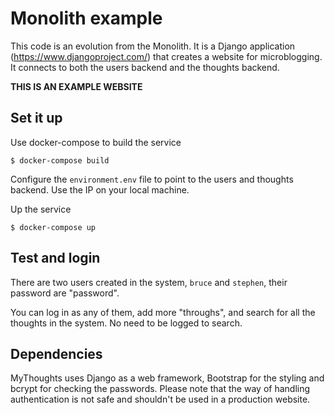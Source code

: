 # Monolith example

This code is an evolution from the Monolith. It is a Django application (https://www.djangoproject.com/) that creates a website for microblogging. It connects to both the users backend and the thoughts backend.

**THIS IS AN EXAMPLE WEBSITE**

## Set it up

Use docker-compose to build the service

    $ docker-compose build

Configure the `environment.env` file to point to the users and thoughts backend. Use the
IP on your local machine.

Up the service

    $ docker-compose up

## Test and login

There are two users created in the system, `bruce` and `stephen`, their password are "password".

You can log in as any of them, add more "throughs", and search for all the thoughts in the system. No need to be logged to search.

## Dependencies

MyThoughts uses Django as a web framework, Bootstrap for the styling and bcrypt for checking the passwords. Please note that the way of handling authentication is not safe and shouldn't be used in a production website.

